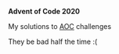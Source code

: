 **Advent of Code 2020**

My solutions to [AOC](adventofcode.com) challenges 

They be bad half the time :(
